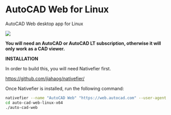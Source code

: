 # AutoCAD Web for Linux
AutoCAD Web desktop app for Linux

<img src="https://raw.githubusercontent.com/giovannicaligaris/autocad-web-linux/master/Screenshot%20from%202018-11-01%2017.44.34.png">

<b>You will need an AutoCAD or AutoCAD LT subscription, otherwise it will only work as a CAD viewer. </b>


<b>INSTALLATION</b>

In order to build this, you will need Nativefier first.

https://github.com/jiahaog/nativefier/

Once Nativefier is installed, run the following command:

```bash
nativefier --name "AutoCAD Web" "https://web.autocad.com" --user-agent "Mozilla/5.0 (Windows NT 10.0; Win64; x64) AppleWebKit/537.36 (KHTML, like Gecko) Chrome/62.0.3202.94 Safari/537.36" --platform "linux" --internal-urls ".*?\autodesk\.*?"
cd auto-cad-web-linux-x64
./auto-cad-web
```
